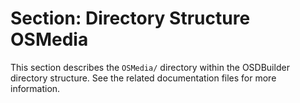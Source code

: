 # Section: Directory Structure OSMedia

This section describes the `OSMedia/` directory within the OSDBuilder directory structure. See the related documentation files for more information.
